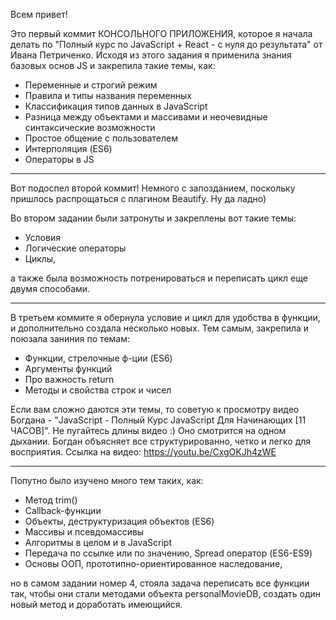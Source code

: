 Всем привет!

Это первый коммит КОНСОЛЬНОГО ПРИЛОЖЕНИЯ, которое я начала делать по "Полный курс по JavaScript + React - с нуля до результата" от Ивана Петриченко. Исходя из этого задания я применила знания базовых основ JS и закрепила такие темы, как:

- Переменные и строгий режим
- Правила и типы названия переменных
- Классификация типов данных в JavaScript
- Разница между объектами и массивами и неочевидные синтаксические возможности
- Простое общение с пользователем
- Интерполяция (ES6)
- Операторы в JS

***

Вот подоспел второй коммит! Немного с запозданием, поскольку пришлось распрощаться с плагином Beautify. Ну да ладно)

Во втором задании были затронуты и закреплены вот такие темы:

- Условия
- Логические операторы
- Циклы,

а также была возможность потренироваться и переписать цикл еще двумя способами. 

***

В третьем коммите я обернула условие и цикл для удобства в функции, и дополнительно создала несколько новых. Тем самым, закрепила и поюзала заниния по темам:

- Функции, стрелочные ф-ции (ES6)
- Аргументы функций
- Про важность return
- Методы и свойства строк и чисел

Если вам сложно даются эти темы, то советую к просмотру видео Богдана - "JavaScript - Полный Курс JavaScript Для Начинающих [11 ЧАСОВ]". Не пугайтесь длины видео :) Оно смотрится на одном дыхании. Богдан объясняет все структурированно, четко и легко для восприятия. Ссылка на видео: https://youtu.be/CxgOKJh4zWE

***

Попутно было изучено много тем таких, как:

- Метод trim()
- Callback-функции
- Объекты, деструктуризация объектов (ES6)
- Массивы и псевдомассивы
- Алгоритмы в целом и в JavaScript
- Передача по ссылке или по значению, Spread оператор (ES6-ES9)
- Основы ООП, прототипно-ориентированное наследование,

но в самом задании номер 4, стояла задача переписать все функции так, чтобы они стали методами объекта personalMovieDB, создать один новый метод и доработать имеющийся.